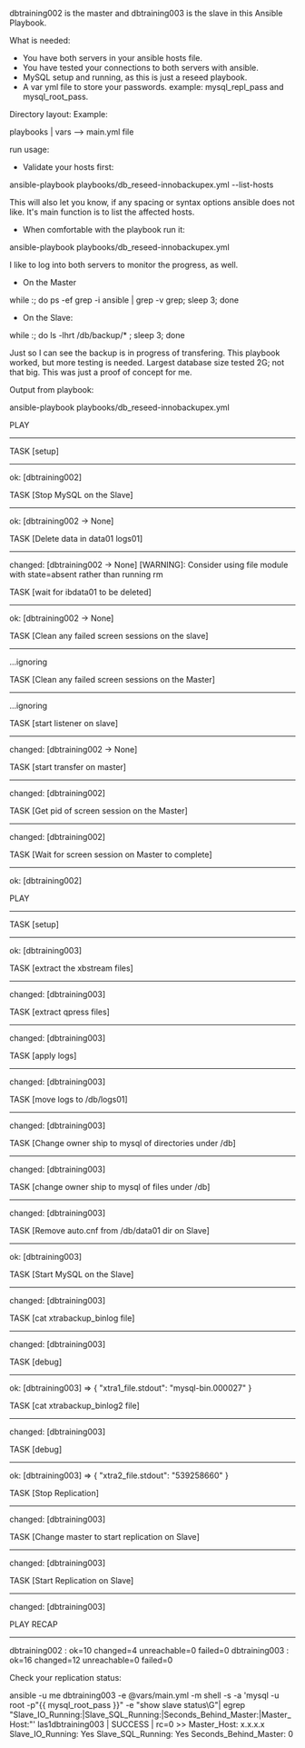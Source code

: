 dbtraining002 is the master and dbtraining003 is the slave in this Ansible Playbook.

What is needed: 
- You have both servers in your ansible hosts file.
- You have tested your connections to both servers with ansible. 
- MySQL setup and running, as this is just a reseed playbook.
- A var yml file to store your passwords. example:  mysql_repl_pass and mysql_root_pass.

Directory layout:
Example:

playbooks
    |
     vars
             --> main.yml file



run usage:

- Validate your hosts first:

ansible-playbook playbooks/db_reseed-innobackupex.yml --list-hosts

This will also let you know, if any spacing or syntax options ansible does not like. It's main function is to list the affected hosts.

- When comfortable with the playbook run it:

ansible-playbook playbooks/db_reseed-innobackupex.yml

I like to log into both servers to monitor the progress, as well.

- On the Master

while :; do ps -ef grep -i ansible | grep -v grep; sleep 3; done

- On the Slave:

while :; do ls -lhrt /db/backup/* ; sleep 3; done

Just so I can see the backup is in progress of transfering.
This playbook worked, but more testing is needed.  Largest database size tested 2G; not that big. This was just a proof of concept for me.


Output from playbook:


ansible-playbook playbooks/db_reseed-innobackupex.yml

PLAY
***************************************************************************

TASK [setup]
*******************************************************************
ok: [dbtraining002]

TASK [Stop MySQL on the Slave]
*************************************************
ok: [dbtraining002 -> None]

TASK [Delete data in data01 logs01]
********************************************
changed: [dbtraining002 -> None]
 [WARNING]: Consider using file module with state=absent rather than
running rm


TASK [wait for ibdata01 to be deleted]
*****************************************
ok: [dbtraining002 -> None]

TASK [Clean any failed screen sessions on the slave]
***************************
...ignoring

TASK [Clean any failed screen sessions on the Master]
**************************
...ignoring

TASK [start listener on slave]
*************************************************
changed: [dbtraining002 -> None]

TASK [start transfer on master]
************************************************
changed: [dbtraining002]

TASK [Get pid of screen session on the Master]
*********************************
changed: [dbtraining002]

TASK [Wait for screen session on Master to complete]
***************************
ok: [dbtraining002]

PLAY
***************************************************************************

TASK [setup]
*******************************************************************
ok: [dbtraining003]

TASK [extract the xbstream files]
**********************************************
changed: [dbtraining003]

TASK [extract qpress files]
****************************************************
changed: [dbtraining003]

TASK [apply logs]
**************************************************************
changed: [dbtraining003]

TASK [move logs to /db/logs01]
*************************************************
changed: [dbtraining003]

TASK [Change owner ship to mysql of directories under /db]
*********************
changed: [dbtraining003]

TASK [change owner ship to mysql of files under /db]
***************************
changed: [dbtraining003]

TASK [Remove auto.cnf from /db/data01 dir on Slave]
****************************
ok: [dbtraining003]

TASK [Start MySQL on the Slave]
************************************************
changed: [dbtraining003]

TASK [cat xtrabackup_binlog file]
**********************************************
changed: [dbtraining003]

TASK [debug]
*******************************************************************
ok: [dbtraining003] => {
    "xtra1_file.stdout": "mysql-bin.000027"
}

TASK [cat xtrabackup_binlog2 file]
*********************************************
changed: [dbtraining003]

TASK [debug]
*******************************************************************
ok: [dbtraining003] => {
    "xtra2_file.stdout": "539258660"
}

TASK [Stop Replication]
********************************************************
changed: [dbtraining003]

TASK [Change master to start replication on Slave]
*****************************
changed: [dbtraining003]

TASK [Start Replication on Slave]
**********************************************
changed: [dbtraining003]

PLAY RECAP
*********************************************************************
dbtraining002          : ok=10   changed=4    unreachable=0    failed=0
dbtraining003          : ok=16   changed=12   unreachable=0    failed=0



Check your replication status:

ansible -u me dbtraining003 -e @vars/main.yml -m shell -s -a 'mysql -u root
-p"{{ mysql_root_pass }}" -e "show slave status\G"| egrep
"Slave_IO_Running:|Slave_SQL_Running:|Seconds_Behind_Master:|Master_Host:"'
las1dbtraining003 | SUCCESS | rc=0 >>
                  Master_Host: x.x.x.x
             Slave_IO_Running: Yes
            Slave_SQL_Running: Yes
        Seconds_Behind_Master: 0

